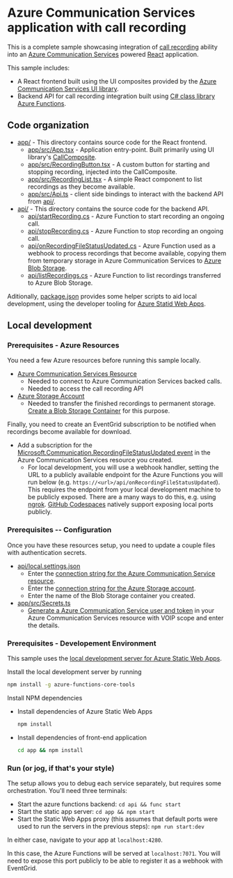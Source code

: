 # Azure Communication Services application with call recording

This is a complete sample showcasing integration of [call recording][call-recording-quickstart] ability
into an [Azure Communication Services][docs-root] powered [React] application.

This sample includes:

* A React frontend built using the UI composites provided by the [Azure Communication Services UI library][docs-ui-library].
* Backend API for call recording integration built using [C# class library Azure Functions][dotnet-azure-functions].

[call-recording-quickstart]: https://docs.microsoft.com/en-us/azure/communication-services/quickstarts/voice-video-calling/call-recording-sample?pivots=programming-language-csharp
[docs-root]: https://docs.microsoft.com/en-us/azure/communication-services/
[docs-ui-library]: https://azure.github.io/communication-ui-library/
[dotnet-azure-functions]: https://docs.microsoft.com/en-us/azure/azure-functions/functions-dotnet-class-library
[React]: https://reactjs.org/

## Code organization

* [app/](./app) - This directory contains source code for the React frontend.
  * [app/src/App.tsx](./app/src/App.tsx) - Application entry-point. Built primarily using UI library's [CallComposite](https://azure.github.io/communication-ui-library/?path=/docs/composites-call-basicexample--basic-example).
  * [app/src/RecordingButton.tsx](./app/src/RecordingButton.tsx) - A custom button for starting and stopping recording, injected into the CallComposite.
  * [app/src/RecordingList.tsx](./app/src/RecordingList.tsx) - A simple React component to list recordings as they become available.
  * [app/src/Api.ts](./app/src/Api.ts) - client side bindings to interact with the backend API from [api/](./api).
* [api/](./api) - This directory contains the source code for the backend API.
  * [api/startRecording.cs](./api/startRecording.cs) - Azure Function to start recording an ongoing call.
  * [api/stopRecording.cs](./api/stopRecording.cs) - Azure Function to stop recording an ongoing call.
  * [api/onRecordingFileStatusUpdated.cs](./api/onRecordingFileStatusUpdated.cs) - Azure Function used as a webhook to process recordings that become available, copying them from temporary storage in Azure Communication Services to [Azure Blob Storage](https://docs.microsoft.com/en-us/azure/storage/blobs/).
  * [api/listRecordings.cs](./api/listRecordings) - Azure Function to list recordings transferred to Azure Blob Storage.

Aditionally, [package.json](./package.json) provides some helper scripts to aid local development, using the developer tooling for [Azure Statid Web Apps](https://docs.microsoft.com/en-us/azure/static-web-apps/).

## Local development

### Prerequisites - Azure Resources

You need a few Azure resources before running this sample locally.

* [Azure Communication Services Resource](https://docs.microsoft.com/en-us/azure/communication-services/quickstarts/create-communication-resource)
  * Needed to connect to Azure Communication Services backed calls.
  * Needed to access the call recording API
* [Azure Storage Account](https://docs.microsoft.com/en-us/azure/storage/common/storage-account-overview)
  * Needed to transfer the finished recordings to permanent storage. [Create a Blob Storage Container](https://docs.microsoft.com/en-us/azure/storage/blobs/blob-containers-cli) for this purpose.

Finally, you need to create an EventGrid subscription to be notified when recordings become available for download.

* Add a subscription for the [Microsoft.Communication.RecordingFileStatusUpdated event](https://docs.microsoft.com/en-us/azure/event-grid/communication-services-voice-video-events) in the Azure Communication Services resource you created.
  * For local development, you will use a webhook handler, setting the URL to a publicly available endpoint for the Azure Functions you will run below (e.g. `https://<url>/api/onRecordingFileStatusUpdated`). This requires the endpoint from your local development machine to be publicly exposed. There are a many ways to do this, e.g. using [ngrok](https://ngrok.com/). [GitHub Codespaces](https://github.com/features/codespaces) natively support exposing local ports publicly.

### Prerequisites -- Configuration

Once you have these resources setup, you need to update a couple files with authentication secrets.

* [api/local.settings.json](./api/local.settings.json)
  * Enter the [connection string for the Azure Communication Service resource](https://docs.microsoft.com/en-us/azure/communication-services/quickstarts/create-communication-resource?tabs=windows&pivots=platform-azp#access-your-connection-strings-and-service-endpoints).
  * Enter the [connection string for the Azure Storage account](https://docs.microsoft.com/en-us/azure/storage/common/storage-configure-connection-string).
  * Enter the name of the Blob Storage container you created.
* [app/src/Secrets.ts](./app/src/Secrets.ts)
  * [Generate a Azure Communication Service user and token](https://docs.microsoft.com/en-us/azure/communication-services/quickstarts/identity/quick-create-identity) in your Azure Communication Services resource with VOIP scope and enter the details.

### Prerequisites - Developement Environment

This sample uses the [local development server for Azure Static Web Apps](https://docs.microsoft.com/en-us/azure/static-web-apps/local-development).

Install the local development server by running

```sh
npm install -g azure-functions-core-tools
```

Install NPM dependencies

* Install dependencies of Azure Static Web Apps

  ```sh
  npm install
  ```

* Install dependencies of front-end application

  ```sh
  cd app && npm install
  ```

### Run (or jog, if that's your style)

The setup allows you to debug each service separately, but requires some orchestration. You'll need three terminals:

* Start the azure functions backend:
  `cd api && func start`
* Start the static app server:
  `cd app && npm start`
* Start the Static Web Apps proxy (this assumes that default ports were used to run the servers in the previous steps):
  `npm run start:dev`

In either case, navigate to your app at `localhost:4280`.

In this case, the Azure Functions will be served at `localhost:7071`. You will need to expose this port publicly to be able to register it as a webhook with EventGrid.
